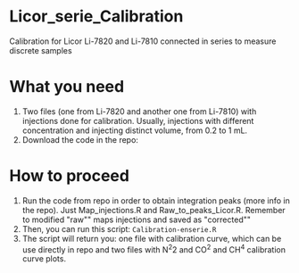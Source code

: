 # Licor_serie_Calibration
Calibration for Licor Li-7820 and Li-7810 connected in series to measure discrete samples

# What you need

1. Two files (one from Li-7820 and another one from Li-7810) with injections done for calibration. Usually, injections with different concentration and injecting distinct volume, from 0.2 to 1 mL.
2. Download the code in the repo: 

# How to proceed
1. Run the code from repo in order to obtain integration peaks (more info in the repo). Just Map_injections.R and Raw_to_peaks_Licor.R. Remember to modified "raw"" maps injections and saved as "corrected""
2. Then, you can run this script: `Calibration-enserie.R`
3. The script will return you: one file with calibration curve, which can be use directly in repo and two files with N<sup>2</sup>2 and CO<sup>2</sup> and CH<sup>4</sup> calibration curve plots.